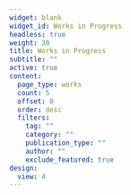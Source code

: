 ```yaml
---
widget: blank
widget_id: Works in Progress
headless: true
weight: 30
title: Works in Progress
subtitle: ""
active: true
content:
  page_type: works
  count: 5
  offset: 0
  order: desc
  filters:
    tag: ""
    category: ""
    publication_type: ""
    author: ""
    exclude_featured: true
design:
  view: 4
---
```


